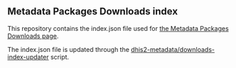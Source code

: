 ## Metadata Packages Downloads index

This repository contains the index.json file used for [the Metadata Packages Downloads page](https://dhis2.org/metadata-package-downloads).

The index.json file is updated through the [dhis2-metadata/downloads-index-updater](https://github.com/dhis2-metadata/downloads-index-updater) script.
